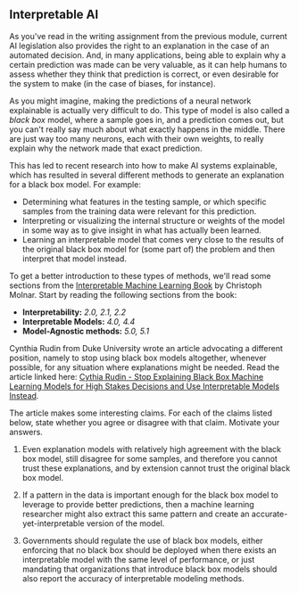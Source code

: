 
## Interpretable AI

As you've read in the writing assignment from the previous module, current AI
legislation also provides the right to an explanation in the case of an
automated decision. And, in many applications, being able to explain why a
certain prediction was made can be very valuable, as it can help humans to
assess whether they think that prediction is correct, or even desirable for the
system to make (in the case of biases, for instance).

As you might imagine, making the predictions of a neural network explainable is
actually very difficult to do. This type of model is also called a *black box*
model, where a sample goes in, and a prediction comes out, but you can't really
say much about what exactly happens in the middle. There are just way too many
neurons, each with their own weights, to really explain why the network made
that exact prediction.

This has led to recent research into how to make AI systems explainable, which
has resulted in several different methods to generate an explanation for a
black box model. For example:

* Determining what features in the testing sample, or which specific samples
from the training data were relevant for this prediction.
* Interpreting or visualizing the internal structure or weights of the model in
some way as to give insight in what has actually been learned.
* Learning an interpretable model that comes very close to the results of 
the original black box model for (some part of) the problem and then interpret
that model instead.

To get a better introduction to these types of methods, we'll read some
sections from the
[Interpretable Machine Learning Book](https://christophm.github.io/interpretable-ml-book/)
by Christoph Molnar. Start by reading the following sections from the book:

* **Interpretability:** *2.0, 2.1, 2.2*
* **Interpretable Models:** *4.0, 4.4*
* **Model-Agnostic methods:** *5.0, 5.1*


Cynthia Rudin from Duke University wrote an article advocating a different
position, namely to stop using black box models altogether, whenever possible,
for any situation where explanations might be needed. Read the article linked
here:
[Cythia Rudin - Stop Explaining Black Box Machine Learning Models for High Stakes Decisions and Use Interpretable Models Instead](https://arxiv.org/abs/1811.10154).

The article makes some interesting claims. For each of the claims listed below,
state whether you agree or disagree with that claim. Motivate your answers.

1. Even explanation models with relatively high agreement with the black box
model, still disagree for some samples, and therefore you cannot trust these
explanations, and by extension cannot trust the original black box model.

2. If a pattern in the data is important enough for the black box model to
leverage to provide better predictions, then a machine learning researcher
might also extract this same pattern and create an accurate-yet-interpretable
version of the model.

3. Governments should regulate the use of black box models, either enforcing
that no black box should be deployed when there exists an interpretable model
with the same level of performance, or just mandating that organizations that
introduce black box models should also report the accuracy of interpretable
modeling methods.

